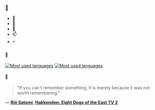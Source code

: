 ### 👋

- 🔭
- 🌱
- 💬
- 📫
- ⚡

#### 🧏

[![Most used languages](https://github-readme-stats-aynah.vercel.app/api/top-langs/?username=aynh&theme=solarized-dark&langs_count=6&layout=compact&hide_title=true)](https://github.com/anuraghazra/github-readme-stats#gh-dark-mode-only)
[![Most used languages](https://github-readme-stats-aynah.vercel.app/api/top-langs/?username=aynh&theme=solarized-light&langs_count=6&layout=compact&hide_title=true)](https://github.com/anuraghazra/github-readme-stats#gh-light-mode-only)

#### 💬

> "If you can't remember something, it is merely because it was not worth remembering."

&mdash; [**Riō Satomi**](https://myanimelist.net/character.php?q=Ri%C5%8D%20Satomi&cat=character), [**Hakkenden: Eight Dogs of the East TV 2**](https://myanimelist.net/search/all?q=Hakkenden%3A%20Eight%20Dogs%20of%20the%20East%20TV%202&cat=all)
